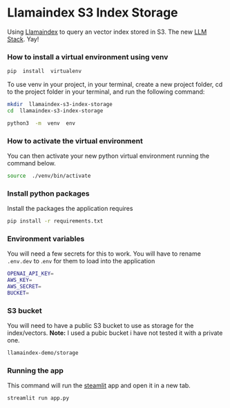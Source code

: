 # Llamaindex S3 Index Storage

  

Using [Llamaindex](https://www.llamaindex.ai/) to query an vector index stored in S3. The new [LLM Stack](https://a16z.com/2023/06/20/emerging-architectures-for-llm-applications/). Yay!

  
### How to install a virtual environment using venv

```bash
pip  install  virtualenv
```
To use venv in your project, in your terminal, create a new project folder, cd to the project folder in your terminal, and run the following command:
```bash
mkdir  llamaindex-s3-index-storage
cd  llamaindex-s3-index-storage

python3  -m  venv  env
```

### How to activate the virtual environment

You can then activate your new python virtual environment running the command below.
```bash
source  ./venv/bin/activate
```

### Install python packages

Install the packages the application requires 
```bash
pip install -r requirements.txt
```
### Environment variables
You will need a few secrets for this to work. You will have to rename `.env.dev` to .`env` for them to load into the application
```bash
OPENAI_API_KEY=
AWS_KEY=
AWS_SECRET=
BUCKET=
```
### S3 bucket
You will need to have a public S3 bucket to use as storage for the index/vectors. 
**Note:** I used a pubic bucket i have not tested it with a private one. 
```bash
llamaindex-demo/storage
```

### Running the app
This command will run the [steamlit](https://streamlit.io/) app and open it in a new tab.
```bash
streamlit run app.py
```